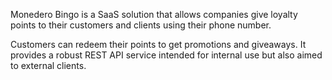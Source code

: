 Monedero Bingo is a SaaS solution that allows companies give loyalty points to their customers and clients using their phone number.

Customers can redeem their points to get promotions and giveaways. It provides a robust REST API service intended for internal use but also aimed to external clients.
